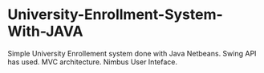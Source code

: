 # University-Enrollment-System-With-JAVA
Simple University Enrollement system done with Java Netbeans.
Swing API has used.
MVC architecture.
Nimbus User Inteface.

